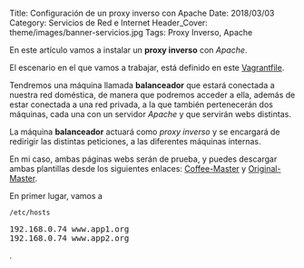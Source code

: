 Title: Configuración de un proxy inverso con Apache
Date: 2018/03/03
Category: Servicios de Red e Internet
Header_Cover: theme/images/banner-servicios.jpg
Tags: Proxy Inverso, Apache

En este artículo vamos a instalar un **proxy inverso** con *Apache*.

El escenario en el que vamos a trabajar, está definido en este [Vagrantfile](images/sri_Configuración_de_un_ProxyInverso_con_Apache/Vagrantfile.txt).

Tendremos una máquina llamada **balanceador** que estará conectada a nuestra red doméstica, de manera que podremos acceder a ella, además de estar conectada a una red privada, a la que también pertenecerán dos máquinas, cada una con un servidor *Apache* y que servirán webs distintas.

La máquina **balanceador** actuará como *proxy inverso* y se encargará de redirigir las distintas peticiones, a las diferentes máquinas internas.

En mi caso, ambas páginas webs serán de prueba, y puedes descargar ambas plantillas desde los siguientes enlaces: [Coffee-Master](https://themewagon.com/themes/free-coffee-shop-bootstrap-template/) y [Original-Master](https://themewagon.com/themes/free-bootstrap-blog-website-template/).

En primer lugar, vamos a






















`/etc/hosts`

<pre>
192.168.0.74 www.app1.org
192.168.0.74 www.app2.org
</pre>



















.
